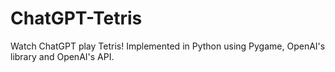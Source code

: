 # ChatGPT-Tetris
Watch ChatGPT play Tetris! Implemented in Python using Pygame, OpenAI's library and OpenAI's API.
